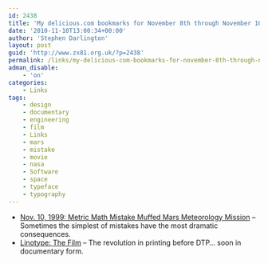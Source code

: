 ```yaml
---
id: 2438
title: 'My delicious.com bookmarks for November 8th through November 10th'
date: '2010-11-10T13:00:34+00:00'
author: 'Stephen Darlington'
layout: post
guid: 'http://www.zx81.org.uk/?p=2438'
permalink: /links/my-delicious-com-bookmarks-for-november-8th-through-november-10th.html
adman_disable:
    - 'on'
categories:
    - Links
tags:
    - design
    - documentary
    - engineering
    - film
    - Links
    - mars
    - mistake
    - movie
    - nasa
    - Software
    - space
    - typeface
    - typography
---
```


- [Nov. 10, 1999: Metric Math Mistake Muffed Mars Meteorology Mission](http://www.wired.com/thisdayintech/2010/11/1110mars-climate-observer-report/?utm_source=feedburner&utm_medium=feed&utm_campaign=Feed:+wired/index+(Wired:+Index+3+(Top+Stories+2))) – Sometimes the simplest of mistakes have the most dramatic consequences.
- [Linotype: The Film](http://linotypefilm.com/) – The revolution in printing before DTP… soon in documentary form.
